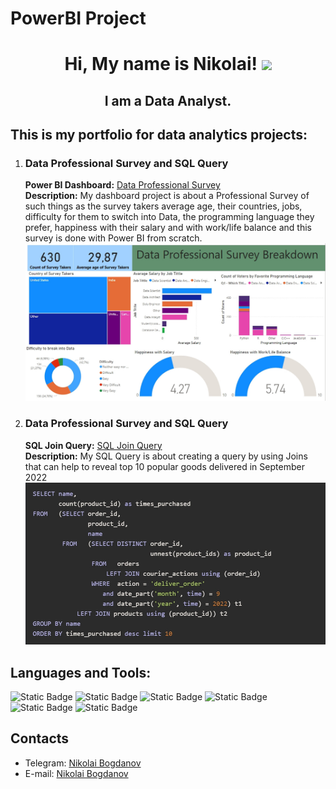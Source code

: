 # PowerBI Project
<h1 align="center">Hi, My name is Nikolai!
<img src="https://github.com/blackcater/blackcater/raw/main/images/Hi.gif" height="32"/>
</h1>
<h2 align="center">I am a Data Analyst.</h2>

<h2>This is my portfolio for data analytics projects:</h2>
<ol>
   <li>
      <h3>Data Professional Survey and SQL Query</h3>
      <p>
      <strong>Power BI Dashboard:</strong> <a href="https://github.com/NikolaiB-ux/Power_BI_Project/blob/main/images/photo_2024-12-11_11-27-57.jpg">Data Professional Survey</a><br>
      <strong>Description:</strong> My dashboard project is about a Professional Survey of such things as
the survey takers average age, their countries, jobs, difficulty for them to switch into Data, 
the programming language they prefer, happiness with their salary and with work/life balance and this survey is done with Power BI from scratch.<br>
      <img src="images/photo_2024-12-11_11-27-57.jpg">
      </p>
   </li>
   <li>
      <h3>Data Professional Survey and SQL Query</h3>
      <p>
      <strong>SQL Join Query:</strong> <a href="https://github.com/NikolaiB-ux/Power_BI_Project/blob/main/images/SQL_Join_Query.jpg">SQL Join Query</a><br>
      <strong>Description:</strong> My SQL Query is about creating a query by using Joins that can help to reveal top 10 popular goods delivered in September 2022 <br>
      <img src="images/SQL_Join_Query.jpg">
      </p>
   </li>
</ol>
<h2>Languages and Tools:</h2>
<div style="
  display: inline;
">
  <img alt="Static Badge" src="https://img.shields.io/badge/Python-000000?color=2222AF">
  <img alt="Static Badge" src="https://img.shields.io/badge/SQL-000000?color=FFA126">
  <img alt="Static Badge" src="https://img.shields.io/badge/Power%20BI-000000?color=EFF617">
  <img alt="Static Badge" src="https://img.shields.io/badge/Tableau-000000?color=1a699e">
  <img alt="Static Badge" src="https://img.shields.io/badge/Redash-000000?color=FF8C52">
  <img alt="Static Badge" src="https://img.shields.io/badge/Statistics-000000?color=A81919">
</div>
<h2>Contacts</h2>
<ul>
   <li>
      Telegram: <a href="https://t.me/Nikolay23B">Nikolai Bogdanov</a>
   </li>
   <li>
      E-mail: <a href="mailto:nikolaybogdanov953@gmail.com">Nikolai Bogdanov</a>
   </li>
</ul>